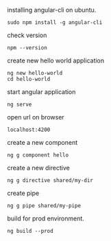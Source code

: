 installing angular-cli on ubuntu.
```
sudo npm install -g angular-cli
```
check version
```
npm --version
```
create new hello world application
```
ng new hello-world
cd hello-world
```
start angular application
```
ng serve
```
open url on browser
```
localhost:4200
```
create a new component
```
ng g component hello
```
create a new directive
```
ng g directive shared/my-dir
```
create pipe
```
ng g pipe shared/my-pipe
```
build for prod environment.
```
ng build --prod
```
